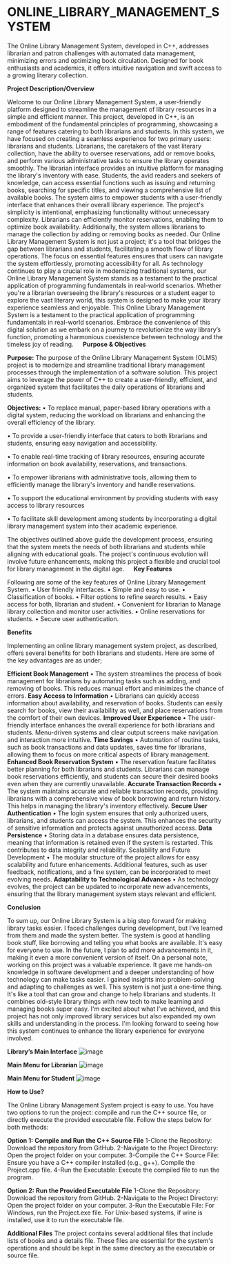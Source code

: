 # ONLINE_LIBRARY_MANAGEMENT_SYSTEM
The Online Library Management System, developed in C++, addresses librarian and patron challenges with automated data management, minimizing errors and optimizing book circulation. Designed for book enthusiasts and academics, it offers intuitive navigation and swift access to a growing literary collection.

**Project Description/Overview**

Welcome to our Online Library Management System, a user-friendly platform designed to streamline the management of library resources in a simple and efficient manner. This project, developed in C++, is an embodiment of the fundamental principles of programming, showcasing a range of features catering to both librarians and students.
In this system, we have focused on creating a seamless experience for two primary users: librarians and students. Librarians, the caretakers of the vast literary collection, have the ability to oversee reservations, add or remove books, and perform various administrative tasks to ensure the library operates smoothly. The librarian interface provides an intuitive platform for managing the library's inventory with ease.
Students, the avid readers and seekers of knowledge, can access essential functions such as issuing and returning books, searching for specific titles, and viewing a comprehensive list of available books. The system aims to empower students with a user-friendly interface that enhances their overall library experience.
The project's simplicity is intentional, emphasizing functionality without unnecessary complexity. Librarians can efficiently monitor reservations, enabling them to optimize book availability. Additionally, the system allows librarians to manage the collection by adding or removing books as needed.
Our Online Library Management System is not just a project; it's a tool that bridges the gap between librarians and students, facilitating a smooth flow of library operations. The focus on essential features ensures that users can navigate the system effortlessly, promoting accessibility for all.
As technology continues to play a crucial role in modernizing traditional systems, our Online Library Management System stands as a testament to the practical application of programming fundamentals in real-world scenarios. Whether you're a librarian overseeing the library's resources or a student eager to explore the vast literary world, this system is designed to make your library experience seamless and enjoyable.
This Online Library Management System is a testament to the practical application of programming fundamentals in real-world scenarios. Embrace the convenience of this digital solution as we embark on a journey to revolutionize the way library’s function, promoting a harmonious coexistence between technology and the timeless joy of reading.
 
**Purpose & Objectives**

**Purpose:**
The purpose of the Online Library Management System (OLMS) project is to modernize and streamline traditional library management processes through the implementation of a software solution. This project aims to leverage the power of C++ to create a user-friendly, efficient, and organized system that facilitates the daily operations of librarians and students.

**Objectives:**
•	To replace manual, paper-based library operations with a digital system, reducing the workload on librarians and enhancing the overall efficiency of the library.

•	To provide a user-friendly interface that caters to both librarians and students, ensuring easy navigation and accessibility.

•	To enable real-time tracking of library resources, ensuring accurate information on book availability, reservations, and transactions.

•	To empower librarians with administrative tools, allowing them to efficiently manage the library's inventory and handle reservations.

•	To support the educational environment by providing students with easy access to library resources

•	To facilitate skill development among students by incorporating a digital library management system into their academic experience.

The objectives outlined above guide the development process, ensuring that the system meets the needs of both librarians and students while aligning with educational goals. The project's continuous evolution will involve future enhancements, making this project a flexible and crucial tool for library management in the digital age.
 
**Key Features**

Following are some of the key features of Online Library Management System.
•	User friendly interfaces.
•	Simple and easy to use.
•	Classification of books.
•	Filter options to refine search results.
•	Easy access for both, librarian and student.
•	Convenient for librarian to Manage library collection and monitor user activities.
•	Online reservations for students.
•	Secure user authentication.

**Benefits**

Implementing an online library management system project, as described, offers several benefits for both librarians and students. Here are some of the key advantages are as under;

**Efficient Book Management**
•	The system streamlines the process of book management for librarians by automating tasks such as adding, and removing of books. This reduces manual effort and minimizes the chance of errors.
**Easy Access to Information**
•	Librarians can quickly access information about availability, and reservation of books. Students can easily search for books, view their availability as well, and place reservations from the comfort of their own devices.
**Improved User Experience**
•	The user-friendly interface enhances the overall experience for both librarians and students. Menu-driven systems and clear output screens make navigation and interaction more intuitive.
**Time Savings**
•	Automation of routine tasks, such as book transactions and data updates, saves time for librarians, allowing them to focus on more critical aspects of library management.
**Enhanced Book Reservation System**
•	The reservation feature facilitates better planning for both librarians and students. Librarians can manage book reservations efficiently, and students can secure their desired books even when they are currently unavailable.
**Accurate Transaction Records**
•	The system maintains accurate and reliable transaction records, providing librarians with a comprehensive view of book borrowing and return history. This helps in managing the library's inventory effectively.
**Secure User Authentication**
•	The login system ensures that only authorized users, librarians, and students can access the system. This enhances the security of sensitive information and protects against unauthorized access.
**Data Persistence**
•	Storing data in a database ensures data persistence, meaning that information is retained even if the system is restarted. This contributes to data integrity and reliability.
Scalability and Future Development
•	The modular structure of the project allows for easy scalability and future enhancements. Additional features, such as user feedback, notifications, and a fine system, can be incorporated to meet evolving needs.
**Adaptability to Technological Advances**
•	As technology evolves, the project can be updated to incorporate new advancements, ensuring that the library management system stays relevant and efficient.

**Conclusion**

To sum up, our Online Library System is a big step forward for making library tasks easier. I faced challenges during development, but I’ve learned from them and made the system better.
The system is good at handling book stuff, like borrowing and telling you what books are available. It's easy for everyone to use. In the future, I plan to add more advancements in it, making it even a more convenient version of itself.
On a personal note, working on this project was a valuable experience. It gave me hands-on knowledge in software development and a deeper understanding of how technology can make tasks easier. I gained insights into problem-solving and adapting to challenges as well.
This system is not just a one-time thing. It's like a tool that can grow and change to help librarians and students. It combines old-style library things with new tech to make learning and managing books super easy.
I'm excited about what I’ve achieved, and this project has not only improved library services but also expanded my own skills and understanding in the process. I'm looking forward to seeing how this system continues to enhance the library experience for everyone involved.


**Library’s Main Interface**
![image](https://github.com/AhsanAliQasim/ONLINE_LIBRARY_MANAGEMENT_SYSTEM/assets/174201415/4c4b5e83-c31e-4bf6-b20c-05b4cdee71ec)

**Main Menu for Librarian**
![image](https://github.com/AhsanAliQasim/ONLINE_LIBRARY_MANAGEMENT_SYSTEM/assets/174201415/f2c92cd2-9823-4031-9db3-00110d8240de)

**Main Menu for Student**
![image](https://github.com/AhsanAliQasim/ONLINE_LIBRARY_MANAGEMENT_SYSTEM/assets/174201415/6fde099e-cee2-4933-bb90-192c9755b256)

**How to Use?**

The Online Library Management System project is easy to use. You have two options to run the project: compile and run the C++ source file, or directly execute the provided executable file. Follow the steps below for both methods:

**Option 1:**
**Compile and Run the C++ Source File**
1-Clone the Repository: Download the repository from GitHub.
2-Navigate to the Project Directory: Open the project folder on your computer.
3-Compile the C++ Source File: Ensure you have a C++ compiler installed (e.g., g++). Compile the Project.cpp file.
4-Run the Executable: Execute the compiled file to run the program.

**Option 2:**
**Run the Provided Executable File**
1-Clone the Repository: Download the repository from GitHub.
2-Navigate to the Project Directory: Open the project folder on your computer.
3-Run the Executable File: For Windows, run the Project.exe file. For Unix-based systems, if wine is installed, use it to run the executable file.

**Additional Files**
The project contains several additional files that include lists of books and a details file. These files are essential for the system's operations and should be kept in the same directory as the executable or source file.




